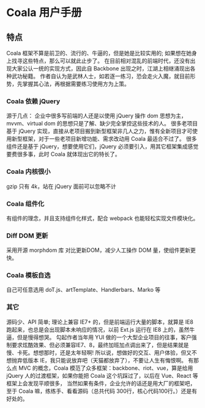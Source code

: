 # Coala 用户手册

## 特点
Coala 框架不算是前卫的、流行的、牛逼的，但是她是比较实用的; 如果想在她身上找寻这些特点，那么可以就此止步了。 
在目前相对混乱的前端时代，还没有出现大家公认一统的实现方式，因此自 Backbone 出现之时，江湖上相继涌现出各种武功秘籍。
作者自认为是武林人士，如若逐一练习，恐会走火入魔，就目前形势，先掌握其心法，再根据需要练习使用方为上策。

### Coala 依赖 jQuery

源于几点： 
企业中很多写前端的人还是以使用 jQuery 操作 dom 思想为主，mvvm、virtual dom 的思想只是了解、缺少完全掌控这些技术的人。
很多老项目基于 jQuery 实现，直接从老项目搬到新型框架非几人之力，惟有全新项目才可使用新型框架，对于一些老项目新增功能、需求改动用 Coala 最适合不过了。
很多组件还是基于 jQuery，想要使用它们，jQuery 必须要引入，用其它框架集成感觉要费很多事，此时 Coala 就体现出它的特长了。

### Coala 内核很小
gzip 只有 4k，站在 jQuery 面前可以忽略不计

### Coala 组件化
有组件的理念，并且支持组件化样式，配合 webpack 也能轻松实现文件模块化。

### Diff DOM 更新
采用开源 morphdom 库 对比更新DOM，减少人工操作 DOM 量，使组件更新更快。

### Coala 模板自选
自己可任意选用 doT.js、artTemplate、Handlerbars、Marko 等

### 其它
源码少、API 简单; 理论上兼容 IE7+ 的，但是前端运行大量的脚本，就算是 IE8 跑起来，也总是会出现脚本未响应的情况，以前 Ext.js 运行在 IE8 上的，虽然牛逼，但是慢得想哭。
勾起作者当年用 YUI 做的一个大型企业项目的往事，客户强制要求炫酷效果、但必须兼容IE7、8，最终加班加点调出来了，但是结果就是慢、卡死。想想那时，还是太年轻啊!
所以说，想做好的交互、用户体验，但又不想抛弃低版本 IE，我只能说放弃吧（天猫都放弃了），不要让人生有悔恨啊。
有那么点 MVC 的概念，Coala 模范了众多框架：backbone、riot、vue，算是给用 jQuery 人的过渡框架，如果你能把 Coala 这个坑踩过了，以后在 Vue、React 等框架上会发现平顺很多，
当然如果有条件，企业允许的话还是用大厂的框架吧，至于 Coala 嘛，练练手、看看源码（总共代码 300行，核心代码100行。）还是有好处的。
